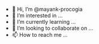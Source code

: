- 👋 Hi, I’m @mayank-procogia
- 👀 I’m interested in ...
- 🌱 I’m currently learning ...
- 💞️ I’m looking to collaborate on ...
- 📫 How to reach me ...

<!---
mayank-procogia/mayank-procogia is a ✨ special ✨ repository because its `README.md` (this file) appears on your GitHub profile.
You can click the Preview link to take a look at your changes.
--->
